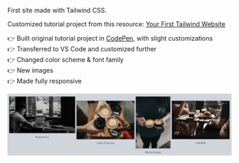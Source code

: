 First site made with Tailwind CSS.

Customized tutorial project from this resource: [Your First Tailwind Website](https://www.youtube.com/watch?v=NRagrTU_v8o&ab_channel=TraversyMedia)

:point_right: Built original tutorial project in [CodePen](https://codepen.io/dschlenk/pen/abmVVRv), with slight customizations  
:point_right: Transferred to VS Code and customized further  
:point_right: Changed color scheme & font family  
:point_right: New images  
:point_right: Made fully responsive  

![Featured Section Screenshot](images/features-screenshot.jpg)